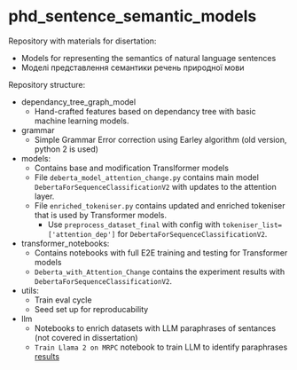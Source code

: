 # phd_sentence_semantic_models

Repository with materials for disertation:

* Models for representing the semantics of natural language sentences
* Моделі представлення семантики речень природної мови

Repository structure:
* dependancy_tree_graph_model
    * Hand-crafted features based on dependancy tree with basic machine learning models.
* grammar
    * Simple Grammar Error correction using Earley algorithm (old version, python 2 is used)
* models:
    * Contains base and modification Translformer models 
    * File `deberta_model_attention_change.py` contains main model `DebertaForSequenceClassificationV2` with updates to the attention layer.
    * File `enriched_tokeniser.py` contains updated and enriched tokeniser that is used by Transformer models. 
        * Use `preprocess_dataset_final` with config with `tokeniser_list=['attention_dep']` for `DebertaForSequenceClassificationV2`.
* transformer_notebooks:
    * Contains notebooks with full E2E training and testing for Transformer models
    * `Deberta_with_Attention_Change` contains the experiment results with `DebertaForSequenceClassificationV2`.
* utils:
    * Train eval cycle
    * Seed set up for reproducability
* llm
    * Notebooks to enrich datasets with LLM paraphrases of sentances (not covered in dissertation)
    * `Train Llama 2 on MRPC` notebook to train LLM to identify paraphrases [results](https://huggingface.co/VitaliiVrublevskyi/Llama-2-7b-hf-finetuned-mrpc-v0.4)